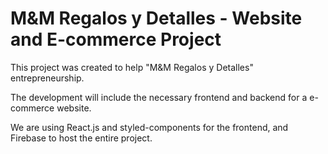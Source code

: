 # M&M Regalos y Detalles - Website and E-commerce Project

This project was created to help "M&M Regalos y Detalles" entrepreneurship.

The development will include the necessary frontend and backend for a e-commerce website.

We are using React.js and styled-components for the frontend, and Firebase to host the entire project.
